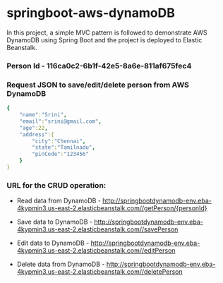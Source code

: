 # springboot-aws-dynamoDB
In this project, a simple MVC pattern is followed to demonstrate AWS DynamoDB using Spring Boot and the project is deployed to Elastic Beanstalk.

### Person Id - 116ca0c2-6b1f-42e5-8a6e-811af675fec4

### Request JSON to save/edit/delete person from AWS DynamoDB
```yaml
{
	"name":"Srini",
	"email":"srini@gmail.com",
	"age":22,
	"address":{
		"city":"Chennai",
		"state":"Tamilnadu",
		"pinCode":"123456"
	}
}
```

### URL for the CRUD operation:

* Read data from DynamoDB - http://springbootdynamodb-env.eba-4kypmin3.us-east-2.elasticbeanstalk.com//getPerson/{personId}

* Save data to DynamoDB - http://springbootdynamodb-env.eba-4kypmin3.us-east-2.elasticbeanstalk.com//savePerson

* Edit data to DynamoDB - http://springbootdynamodb-env.eba-4kypmin3.us-east-2.elasticbeanstalk.com//editPerson

* Delete data from DynamoDB - http://springbootdynamodb-env.eba-4kypmin3.us-east-2.elasticbeanstalk.com//deletePerson



